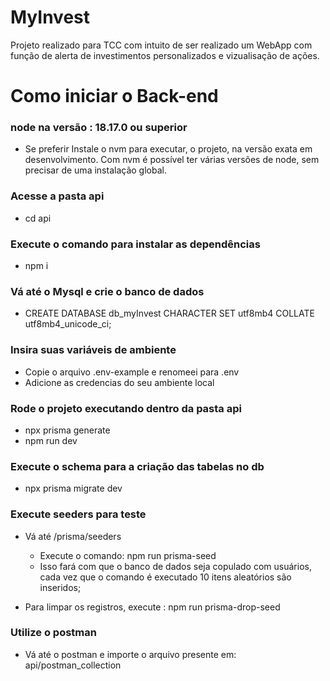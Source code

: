 # MyInvest
Projeto realizado para TCC com intuito de ser realizado um WebApp com função de alerta de investimentos personalizados e vizualisação de ações.


# Como iniciar o Back-end

### node na versão : 18.17.0 ou superior

- Se preferir Instale o nvm para executar, o projeto, na versão exata em desenvolvimento. Com nvm é possível ter várias versões de node, sem precisar de uma instalação global.


### Acesse a pasta api
- cd api

### Execute o comando para instalar as dependências
- npm i

### Vá até o Mysql e crie o banco de dados
- CREATE DATABASE db_myInvest CHARACTER SET utf8mb4 COLLATE utf8mb4_unicode_ci;

### Insira suas variáveis de ambiente
- Copie o arquivo .env-example e renomeei para .env
 - Adicione as credencias do seu ambiente local

### Rode o projeto executando dentro da pasta api
- npx prisma generate
- npm run dev

### Execute o schema para a criação das tabelas no db
- npx prisma migrate dev


### Execute seeders para teste
- Vá até /prisma/seeders 
  - Execute o comando: npm run prisma-seed
  - Isso fará com que o banco de dados seja copulado com usuários, cada vez que o comando é executado 10 itens aleatórios são inseridos;

- Para limpar os registros, execute : npm run prisma-drop-seed

### Utilize o postman
- Vá até o postman e importe o arquivo presente em: api/postman_collection